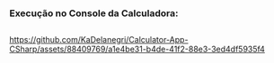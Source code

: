 ### Execução no Console da Calculadora:

##

https://github.com/KaDelanegri/Calculator-App-CSharp/assets/88409769/a1e4be31-b4de-41f2-88e3-3ed4df5935f4

